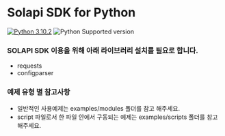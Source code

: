 # Solapi SDK for Python

[![Python 3.10.2](https://img.shields.io/badge/python-3.10.2-blue.svg)](https://www.python.org/downloads/release/python-3102/)
![Python Supported version](https://img.shields.io/badge/python-%3E%3D3.7-orange)

### SOLAPI SDK 이용을 위해 아래 라이브러리 설치를 필요로 합니다.

- requests
- configparser

### 예제 유형 별 참고사항
- 일반적인 사용예제는 examples/modules 폴더를 참고 해주세요.
- script 파일로서 한 파일 안에서 구동되는 예제는 examples/scripts 폴더를 참고해주세요.
